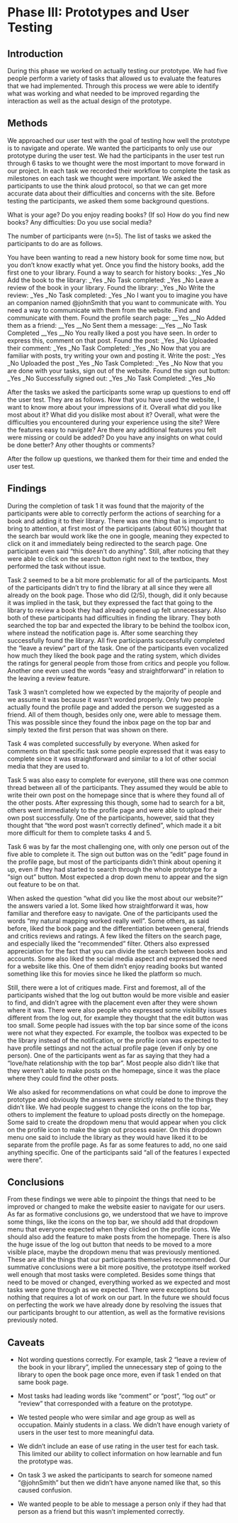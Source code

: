 # Phase III: Prototypes and User Testing

## Introduction

During this phase we worked on actually testing our prototype. We had five people perform a variety of tasks that allowed us to evaluate the features that we had implemented. Through this process we were able to identify what was working and what needed to be improved regarding the interaction as well as the actual design of the prototype.

## Methods

We approached our user test with the goal of testing how well the prototype is to navigate and operate. We wanted the participants to only use our prototype during the user test. We had the participants in the user test run through 6 tasks to we thought were the most important to move forward in our project. In each task we recorded their workflow to complete the task as milestones on each task we thought were important.  We asked the participants to use the think aloud protocol, so that we can get more accurate data about their difficulties and concerns with the site. Before testing the participants, we asked them some background questions. 

What is your age?
Do you enjoy reading books?
(If so) How do you find new books?
Any difficulties:
 Do you use social media?

The number of participants were (n=5). The list of tasks we asked the participants to do are as follows. 

You have been wanting to read a new history book for some time now, but you don’t know exactly what yet. Once you find the history books, add the first one to your library.
Found a way to search for history books:    _Yes    _No
Add the book to the library:       _Yes     _No
Task completed:    _Yes      _No
Leave a review of the book in your library. 
Found the library:    _Yes    _No
Write the review:       _Yes     _No
Task completed:    _Yes      _No
I want you to imagine you have an companion named @johnSmith that you want to communicate with. You need a way to communicate with them from the website. Find and communicate with them.
Found the profile search page:  __Yes       __No
Added them as a friend:             __Yes       __No
Sent them a message:               __Yes       __No
Task Completed                         __Yes       __No
You really liked a post you have seen. In order to express this, comment on that post. 
Found the post:  		    _Yes       _No
Uploaded their comment:           _Yes       _No
Task Completed:        		    _Yes       _No
Now that you are familiar with posts, try writing your own and posting it.
Write the post: 		    _Yes       _No
Uploaded the post                      _Yes       _No
Task Completed:                         _Yes       _No
Now that you are done with your tasks, sign out of the website.
Found the sign out button:          _Yes       _No
Successfully signed out:              _Yes       _No
Task Completed:      		     _Yes        _No

After the tasks we asked the participants some wrap up questions to end off the user test. They are as follows. 
Now that you have used the website, I want to know more about your impressions of it. Overall what did you like most about it?
What did you dislike most about it?
Overall, what were the difficulties you encountered during your experience using the site?
Were the features easy to navigate?
Are there any additional features you felt were missing or could be added?
Do you have any insights on what could be done better?
Any other thoughts or comments?
	
After the follow up questions, we thanked them for their time and ended the user test.

## Findings

During the completion of task 1 it was found that the majority of the participants were able to correctly perform the actions of searching for a book and adding it to their library. There was one thing that is important to bring to attention, at first most of the participants (about 60%) thought that the search bar would work like the one in google, meaning they expected to click on it and immediately being redirected to the search page. One participant even said “this doesn’t do anything”. Still, after noticing that they were able to click on the search button right next to the textbox, they performed the task without issue. 

Task 2 seemed to be a bit more problematic for all of the participants. Most of the participants didn’t try to find the library at all since they were all already on the book page. Those who did (2/5), though, did it only because it was implied in the task, but they expressed the fact that going to the library to review a book they had already opened up felt unnecessary. Also both of these participants had difficulties in finding the library. They both searched the top bar and expected the library to be behind the toolbox icon, where instead the notification page is. After some searching they successfully found the library.
All five participants successfully completed the “leave a review” part of the task. One of the participants even vocalized how much they liked the book page and the rating system, which divides the ratings for general people from those from critics and people you follow. Another one even used the words “easy and straightforward” in relation to the leaving a review feature. 

Task 3 wasn’t completed how we expected by the majority of people and we assume it was because it wasn’t worded properly. Only two people actually found the profile page and added the person we suggested as a friend. All of them though, besides only one, were able to message them. This was possible since they found the inbox page on the top bar and simply texted the first person that was shown on there. 

Task 4 was completed successfully by everyone. When asked for comments on that specific task some people expressed that it was easy to complete since it was straightforward and similar to a lot of other social media that they are used to.

Task 5 was also easy to complete for everyone, still there was one common thread between all of the participants. They assumed they would be able to write their own post on the homepage since that is where they found all of the other posts. After expressing this though, some had to search for a bit, others went immediately to the profile page and were able to upload their own post successfully. One of the participants, however, said that they thought that “the word post wasn’t correctly defined”, which made it a bit more difficult for them to complete tasks 4 and 5.

Task 6 was by far the most challenging one, with only one person out of the five able to complete it. The sign out button was on the “edit” page found in the profile page, but most of the participants didn’t think about opening it up, even if they had started to search through the whole prototype for a “sign out” button. Most expected a drop down menu to appear and the sign out feature to be on that. 

When asked the question “what did you like the most about our website?” the answers varied a lot. Some liked how straightforward it was, how familiar and therefore easy to navigate. One of the participants used the words “my natural mapping worked really well”. Some others, as said before, liked the book page and the differentiation between general, friends and critics reviews and ratings. A few liked the filters on the search page, and especially liked the “recommended” filter. Others also expressed appreciation for the fact that you can divide the search between books and accounts. Some also liked the social media aspect and expressed the need for a website like this. One of them didn’t enjoy reading books but wanted something like this for movies since he liked the platform so much.

Still, there were a lot of critiques made. First and foremost, all of the participants wished that the log out button would be more visible and easier to find, and didn’t agree with the placement even after they were shown where it was. There were also people who expressed some visibility issues different from the log out, for example they thought that the edit button was too small.
Some people had issues with the top bar since some of the icons were not what they expected. For example, the toolbox was expected to be the library instead of the notification, or the profile icon was expected to have profile settings and not the actual profile page (even if only by one person). One of the participants went as far as saying that they had a “love/hate relationship with the top bar”.
Most people also didn’t like that they weren’t able to make posts on the homepage, since it was the place where they could find the other posts.

We also asked for recommendations on what could be done to improve the prototype and obviously the answers were strictly related to the things they didn’t like. We had people suggest to change the icons on the top bar, others to implement the feature to upload posts directly on the homepage. Some said to create the dropdown menu that would appear when you click on the profile icon to make the sign out process easier. On this dropdown menu one said to include the library as they would have liked it to be separate from the profile page.
As far as some features to add, no one said anything specific. One of the participants said “all of the features I expected were there”.

## Conclusions

From these findings we were able to pinpoint the things that need to be improved or changed to make the website easier to navigate for our users. 
As far as formative conclusions go, we understood that we have to improve some things, like the icons on the top bar, we should add that dropdown menu that everyone expected when they clicked on the profile icons. We should also add the feature to make posts from the homepage. There is also the huge issue of the log out button that needs to be moved to a more visible place, maybe the dropdown menu that was previously mentioned. These are all the things that our participants themselves recommended.
Our summative conclusions were a bit more positive, the prototype itself worked well enough that most tasks were completed. Besides some things that need to be moved or changed, everything worked as we expected and most tasks were gone through as we expected. There were exceptions but nothing that requires a lot of work on our part.
In the future we should focus on perfecting the work we have already done by resolving the issues that our participants brought to our attention, as well as the formative revisions previously noted.

## Caveats

* Not wording questions correctly. For example, task 2 “leave a review of the book in your library”, implied the unnecessary step of going to the library to open the book page once more, even if task 1 ended on that same book page.

* Most tasks had leading words like “comment” or “post”, “log out” or “review” that corresponded with a feature on the prototype. 

* We tested people who were similar and age group as well as occupation. Mainly students in a class. We didn’t have enough variety of users in the user test to more meaningful data. 

* We didn’t include an ease of use rating in the user test for each task. This limited our ability to collect information on how learnable and fun the prototype was. 

* On task 3 we asked the participants to search for someone named “@johnSmith” but then we didn’t have anyone named like that, so this caused confusion.

* We wanted people to be able to message a person only if they had that person as a friend but this wasn’t implemented correctly.

